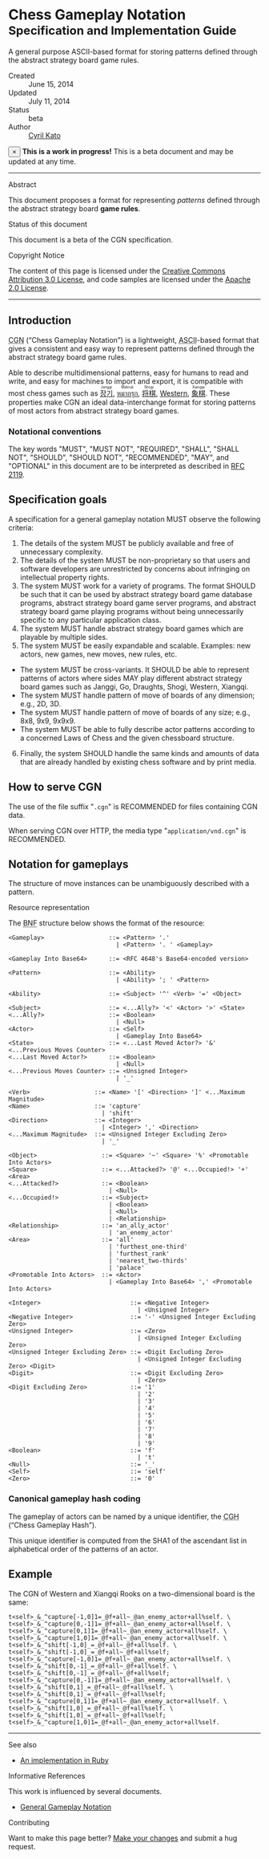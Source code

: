 # Chess Gameplay Notation <small>Specification and Implementation Guide</small>

A general purpose ASCII-based format for storing patterns defined through the abstract strategy board game rules.

<dl class="dl-horizontal">
  <dt>Created</dt>
  <dd><time datetime="2014-06-15T01:23:45Z">June 15, 2014</time></dd>

  <dt>Updated</dt>
  <dd><time datetime="2014-07-11T23:42:34Z">July 11, 2014</time></dd>

  <dt>Status</dt>
  <dd>beta</dd>

  <dt>Author</dt>
  <dd><a rel="external author" href="https://github.com/cyril">Cyril Kato</a></dd>
</dl>

<div class="alert alert-warning">
  <button type="button" class="close" data-dismiss="alert">&times;</button>
  <strong>This is a work in progress!</strong>
  This is a beta document and may be updated at any time.
</div>

***

<div class="sub-title">Abstract</div>

This document proposes a format for representing _patterns_ defined through the abstract strategy board **game rules**.

<div class="sub-title">Status of this document</div>

This document is a beta of the CGN specification.

<div class="sub-title">Copyright Notice</div>

The content of this page is licensed under the [Creative Commons Attribution 3.0 License](//creativecommons.org/licenses/by/3.0/), and code samples are licensed under the [Apache 2.0 License](//www.apache.org/licenses/LICENSE-2.0).

***

## Introduction

<abbr title="Chess Gameplay Notation">CGN</abbr> (<q>Chess Gameplay Notation</q>) is a lightweight, <abbr title="American Standard Code for Information Interchange">ASCII</abbr>-based format that gives a consistent and easy way to represent patterns defined through the abstract strategy board game rules.

Able to describe multidimensional patterns, easy for humans to read and write, and easy for machines to import and export, it is compatible with most chess games such as [<ruby lang="ko">장기<rt lang="en">Janggi</rt></ruby>](//en.wikipedia.org/wiki/Janggi), [<ruby lang="th">หมากรุก<rt lang="en">Makruk</rt></ruby>](//en.wikipedia.org/wiki/Makruk), [<ruby lang="ja">将棋<rt lang="en">Shogi</rt></ruby>](//en.wikipedia.org/wiki/Shogi), [Western](//en.wikipedia.org/wiki/Chess), [<ruby lang="zh">象棋<rt lang="en">Xiangqi</rt></ruby>](//en.wikipedia.org/wiki/Xiangqi).  These properties make CGN an ideal data-interchange format for storing patterns of most actors from abstract strategy board games.

### Notational conventions

The key words "MUST", "MUST NOT", "REQUIRED", "SHALL", "SHALL NOT", "SHOULD", "SHOULD NOT", "RECOMMENDED", "MAY", and "OPTIONAL" in this document are to be interpreted as described in [RFC 2119](//tools.ietf.org/html/rfc2119).

## Specification goals

A specification for a general gameplay notation MUST observe the following criteria:

1. The details of the system MUST be publicly available and free of unnecessary complexity.
2. The details of the system MUST be non-proprietary so that users and software developers are unrestricted by concerns about infringing on intellectual property rights.
3. The system MUST work for a variety of programs.  The format SHOULD be such that it can be used by abstract strategy board game database programs, abstract strategy board game server programs, and abstract strategy board game playing programs without being unnecessarily specific to any particular application class.
4. The system MUST handle abstract strategy board games which are playable by multiple sides.
5. The system MUST be easily expandable and scalable.  Examples: new actors, new games, new moves, new rules, etc.
  * The system MUST be cross-variants.
    It SHOULD be able to represent patterns of actors where sides MAY play
    different abstract strategy board games such as Janggi, Go, Draughts, Shogi, Western, Xiangqi.
  * The system MUST handle pattern of move of boards of any dimension; e.g., 2D, 3D.
  * The system MUST handle pattern of move of boards of any size; e.g., 8x8, 9x9, 9x9x9.
  * The system MUST be able to fully describe actor patterns according to
    a concerned Laws of Chess and the given chessboard structure.
6. Finally, the system SHOULD handle the same kinds and amounts of data that are already handled by existing chess software and by print media.

## How to serve CGN

The use of the file suffix "`.cgn`" is RECOMMENDED for files containing CGN data.

When serving CGN over HTTP, the media type "`application/vnd.cgn`" is RECOMMENDED.

## <span id="resource">Notation for gameplays</span>

The structure of move instances can be unambiguously described with a pattern.

<div class="sub-title">Resource representation</div>

The <abbr title="Backus–Naur Form">BNF</abbr> structure below shows the format of the resource:

    <Gameplay>                  ::= <Pattern> '.'
                                  | <Pattern> '. ' <Gameplay>

    <Gameplay Into Base64>      ::= <RFC 4648's Base64-encoded version>

    <Pattern>                   ::= <Ability>
                                  | <Ability> '; ' <Pattern>

    <Ability>                   ::= <Subject> '^' <Verb> '=' <Object>

    <Subject>                   ::= <...Ally?> '<' <Actor> '>' <State>
    <...Ally?>                  ::= <Boolean>
                                  | <Null>
    <Actor>                     ::= <Self>
                                  | <Gameplay Into Base64>
    <State>                     ::= <...Last Moved Actor?> '&' <...Previous Moves Counter>
    <...Last Moved Actor?>      ::= <Boolean>
                                  | <Null>
    <...Previous Moves Counter> ::= <Unsigned Integer>
                                  | '_'

    <Verb>                  ::= <Name> '[' <Direction> ']' <...Maximum Magnitude>
    <Name>                  ::= 'capture'
                              | 'shift'
    <Direction>             ::= <Integer>
                              | <Integer> ',' <Direction>
    <...Maximum Magnitude>  ::= <Unsigned Integer Excluding Zero>
                              | '_'

    <Object>                  ::= <Square> '~' <Square> '%' <Promotable Into Actors>
    <Square>                  ::= <...Attacked?> '@' <...Occupied!> '+' <Area>
    <...Attacked?>            ::= <Boolean>
                                | <Null>
    <...Occupied!>            ::= <Subject>
                                | <Boolean>
                                | <Null>
                                | <Relationship>
    <Relationship>            ::= 'an_ally_actor'
                                | 'an_enemy_actor'
    <Area>                    ::= 'all'
                                | 'furthest_one-third'
                                | 'furthest_rank'
                                | 'nearest_two-thirds'
                                | 'palace'
    <Promotable Into Actors>  ::= <Actor>
                                | <Gameplay Into Base64> ',' <Promotable Into Actors>

    <Integer>                         ::= <Negative Integer>
                                        | <Unsigned Integer>
    <Negative Integer>                ::= '-' <Unsigned Integer Excluding Zero>
    <Unsigned Integer>                ::= <Zero>
                                        | <Unsigned Integer Excluding Zero>
    <Unsigned Integer Excluding Zero> ::= <Digit Excluding Zero>
                                        | <Unsigned Integer Excluding Zero> <Digit>
    <Digit>                           ::= <Digit Excluding Zero>
                                        | <Zero>
    <Digit Excluding Zero>            ::= '1'
                                        | '2'
                                        | '3'
                                        | '4'
                                        | '5'
                                        | '6'
                                        | '7'
                                        | '8'
                                        | '9'
    <Boolean>                         ::= 'f'
                                        | 't'
    <Null>                            ::= '_'
    <Self>                            ::= 'self'
    <Zero>                            ::= '0'

### Canonical gameplay hash coding

The gameplay of actors can be named by a unique identifier, the <abbr title="Chess Gameplay Hash">CGH</abbr> (<q>Chess Gameplay Hash</q>).

This unique identifier is computed from the SHA1 of the ascendant list in alphabetical order of the patterns of an actor.

## Example

The CGN of Western and Xiangqi Rooks on a two-dimensional board is the same:

    t<self>_&_^capture[-1,0]1=_@f+all~_@an_enemy_actor+all%self. \
    t<self>_&_^capture[0,-1]1=_@f+all~_@an_enemy_actor+all%self. \
    t<self>_&_^capture[0,1]1=_@f+all~_@an_enemy_actor+all%self. \
    t<self>_&_^capture[1,0]1=_@f+all~_@an_enemy_actor+all%self. \
    t<self>_&_^shift[-1,0]_=_@f+all~_@f+all%self. \
    t<self>_&_^shift[-1,0]_=_@f+all~_@f+all%self; t<self>_&_^capture[-1,0]1=_@f+all~_@an_enemy_actor+all%self. \
    t<self>_&_^shift[0,-1]_=_@f+all~_@f+all%self. \
    t<self>_&_^shift[0,-1]_=_@f+all~_@f+all%self; t<self>_&_^capture[0,-1]1=_@f+all~_@an_enemy_actor+all%self. \
    t<self>_&_^shift[0,1]_=_@f+all~_@f+all%self. \
    t<self>_&_^shift[0,1]_=_@f+all~_@f+all%self; t<self>_&_^capture[0,1]1=_@f+all~_@an_enemy_actor+all%self. \
    t<self>_&_^shift[1,0]_=_@f+all~_@f+all%self. \
    t<self>_&_^shift[1,0]_=_@f+all~_@f+all%self; t<self>_&_^capture[1,0]1=_@f+all~_@an_enemy_actor+all%self.

***

<div class="sub-title">See also</div>

* [An implementation in Ruby](//github.com/sashite/cgn.rb)

<div class="sub-title">Informative References</div>

This work is influenced by several documents.

* [General Gameplay Notation](General-Gameplay-Notation)

<div class="sub-title">Contributing</div>

Want to make this page better?  [Make your changes](//github.com/sashite/specifications.md/edit/master/docs/Chess-Gameplay-Notation.md) and submit a hug request.
